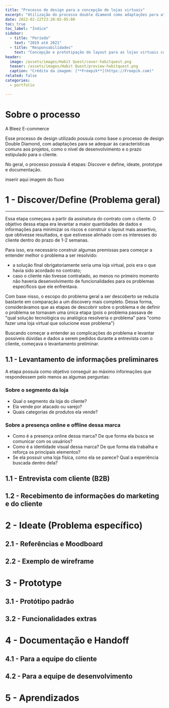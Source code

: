 ```yaml
---
title: "Processo de design para a concepção de lojas virtuais"
excerpt: "Utilização do processo double diamond como adaptações para atender melhor as necessidades da empresa"
date: 2022-02-22T23:20:02-05:00
toc: true
toc_label: "Índice"
sidebar:
  - title: "Período"
    text: "2019 até 2021"
  - title: "Responsabilidades"
    text: "Concepção e prototipação do layout para as lojas virtuais com base nos dados levantados sobre o comportamento do usuário e no conceito da experiência buscada pela marca do cliente."
header:
  image: /assets/images/Habit Quest/cover-habitquest.png
  teaser: /assets/images/Habit Quest/preview-habitquest.png
  caption: "Crédito da imagem: [**Freepik**](https://Freepik.com)"
related: false
categories:
  - portfolio

---
```


# Sobre o processo
A Bleez E-commerce

Esse processo de design utilizado possuía como base o processo de design Double Diamond, com adaptações para se adequar às características comuns aos projetos, como o nível de desenvolvimento e o prazo estipulado para o cliente.

No geral, o processo possuía 4 etapas: Discover e define, ideate, prototype e documentação.

inserir aqui imagem do fluxo

# 1 - Discover/Define  (Problema geral)
---
Essa etapa começava a partir da assinatura do contrato com o cliente. O objetivo dessa etapa era levantar a maior quantidades de dados e informações para minimizar os riscos e construir o layout mais assertivo, que obtivesse resultados, e que estivesse alinhado com os interesses do cliente dentro do prazo de 1-2 semanas.

Para isso, era necessário construir algumas premissas para começar a entender melhor o problema a ser resolvido:
- a solução final obrigatoriamente seria uma loja virtual, pois era o que havia sido acordado no contrato;
- caso o cliente não tivesse contratado, ao menos no primeiro momento não haveria desenvolvimento de funcionalidades para os problemas específicos que ele enfrentava.

Com base nisso, o escopo do problema geral a ser descoberto se reduzia bastante em comparação a um discovery mais completo. Dessa forma, considerávamos que as etapas de descobrir sobre o problema e de definir o problema se tornavam uma única etapa (pois o problema passava de "qual solução tecnológica ou analógica resolveria o problema" para "como fazer uma loja virtual que solucione esse problema")

Buscando começar a entender as complicações do problema e levantar possíveis dúvidas e dados a serem pedidos durante a entrevista com o cliente, começava o levantamento preliminar.

## 1.1 - Levantamento de informações preliminares
A etapa possuía como objetivo conseguir ao máximo informações que respondessem pelo menos as algumas perguntas:

### Sobre o segmento da loja
- Qual o segmento da loja do cliente?
- Ela vende por atacado ou varejo?
- Quais categorias de produtos ela vende?

### Sobre a presença online e offline dessa marca
- Como é a presença online dessa marca? De que forma ela busca se comunicar com os usuários?
- Como é a identidade visual dessa marca? De que forma ela trabalha e reforça os principais elementos?
- Se ela possuir uma loja física, como ela se parece? Qual a experiência buscada dentro dela?

## 1.1 - Entrevista com cliente (B2B)

## 1.2 - Recebimento de informações do marketing e do cliente

# 2 - Ideate (Problema específico)
## 2.1 - Referências e Moodboard
## 2.2 - Exemplo de wireframe

# 3 - Prototype
## 3.1 - Protótipo padrão
## 3.2 - Funcionalidades extras

# 4 - Documentação e Handoff
## 4.1 - Para a equipe do cliente
## 4.2 - Para a equipe de desenvolvimento

# 5 - Aprendizados
